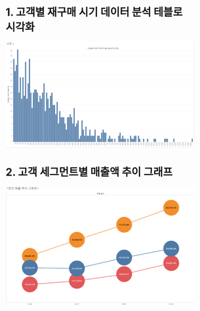 # 1. 고객별 재구매 시기 데이터 분석 테블로 시각화
![히스토그램](https://github.com/CharlieNote/Tableau/blob/main/%ED%83%9C%EB%B8%94%EB%A1%9C1.png)

# 2. 고객 세그먼트별 매출액 추이 그래프
![매출액 이중축 그래프](https://github.com/CharlieNote/Tableau/blob/main/%EC%97%B0%EA%B0%84%EB%A7%A4%EC%B6%9C%EC%B6%94%EC%9D%B4.png)
